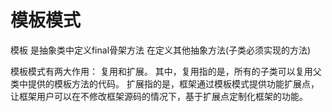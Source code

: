 # 模板模式
模板 是抽象类中定义final骨架方法 在定义其他抽象方法(子类必须实现的方法)

模板模式有两大作用：
复用和扩展。
其中，复用指的是，所有的子类可以复用父类中提供的模板方法的代码。
扩展指的是，框架通过模板模式提供功能扩展点，让框架用户可以在不修改框架源码的情况下，基于扩展点定制化框架的功能。